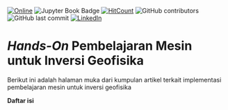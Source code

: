 [![Online](https://img.shields.io/badge/read-online-green.svg)](https://mheriyanto.dev/mlgi)
![Jupyter Book Badge](https://jupyterbook.org/badge.svg)
[![HitCount](http://hits.dwyl.com/ezygeo-ai/mlgi.svg)](http://hits.dwyl.com/ezygeo-ai/mlgi)
![GitHub contributors](https://img.shields.io/github/contributors/ezygeo-ai/mlgi)
![GitHub last commit](https://img.shields.io/github/last-commit/ezygeo-ai/mlgi)
[![LinkedIn](https://img.shields.io/badge/-LinkedIn-black.svg?style=flat&logo=linkedin&colorB=555)](https://www.linkedin.com/company/28696953)

# *Hands-On* Pembelajaran Mesin untuk Inversi Geofisika

Berikut ini adalah halaman muka dari kumpulan artikel terkait implementasi pembelajaran mesin untuk inversi geofisika

**Daftar isi**

```{tableofcontents}
```